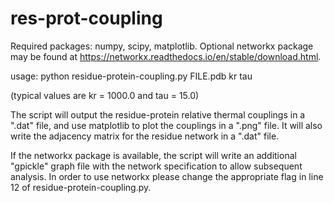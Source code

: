 # res-prot-coupling

Required packages: numpy, scipy, matplotlib.
Optional networkx package may be found at https://networkx.readthedocs.io/en/stable/download.html.

usage: python residue-protein-coupling.py FILE.pdb kr tau

(typical values are kr = 1000.0 and tau = 15.0)

The script will output the residue-protein relative thermal couplings in a ".dat" file, and use matplotlib to plot the couplings in a ".png" file. It will also write the adjacency matrix for the residue network in a ".dat" file.

If the networkx package is available, the script will write an additional "gpickle" graph file with the network specification to allow subsequent analysis. In order to use networkx please change the appropriate flag in line 12 of residue-protein-coupling.py.
